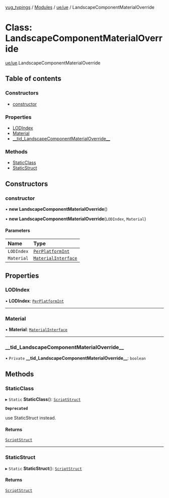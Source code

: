 [yug_typings](../README.md) / [Modules](../modules.md) / [ue/ue](../modules/ue_ue.md) / LandscapeComponentMaterialOverride

# Class: LandscapeComponentMaterialOverride

[ue/ue](../modules/ue_ue.md).LandscapeComponentMaterialOverride

## Table of contents

### Constructors

- [constructor](ue_ue.LandscapeComponentMaterialOverride.md#constructor)

### Properties

- [LODIndex](ue_ue.LandscapeComponentMaterialOverride.md#lodindex)
- [Material](ue_ue.LandscapeComponentMaterialOverride.md#material)
- [\_\_tid\_LandscapeComponentMaterialOverride\_\_](ue_ue.LandscapeComponentMaterialOverride.md#__tid_landscapecomponentmaterialoverride__)

### Methods

- [StaticClass](ue_ue.LandscapeComponentMaterialOverride.md#staticclass)
- [StaticStruct](ue_ue.LandscapeComponentMaterialOverride.md#staticstruct)

## Constructors

### constructor

• **new LandscapeComponentMaterialOverride**()

• **new LandscapeComponentMaterialOverride**(`LODIndex`, `Material`)

#### Parameters

| Name | Type |
| :------ | :------ |
| `LODIndex` | [`PerPlatformInt`](ue_ue.PerPlatformInt.md) |
| `Material` | [`MaterialInterface`](ue_ue.MaterialInterface.md) |

## Properties

### LODIndex

• **LODIndex**: [`PerPlatformInt`](ue_ue.PerPlatformInt.md)

___

### Material

• **Material**: [`MaterialInterface`](ue_ue.MaterialInterface.md)

___

### \_\_tid\_LandscapeComponentMaterialOverride\_\_

• `Private` **\_\_tid\_LandscapeComponentMaterialOverride\_\_**: `boolean`

## Methods

### StaticClass

▸ `Static` **StaticClass**(): [`ScriptStruct`](ue_ue.ScriptStruct.md)

**`Deprecated`**

use StaticStruct instead.

#### Returns

[`ScriptStruct`](ue_ue.ScriptStruct.md)

___

### StaticStruct

▸ `Static` **StaticStruct**(): [`ScriptStruct`](ue_ue.ScriptStruct.md)

#### Returns

[`ScriptStruct`](ue_ue.ScriptStruct.md)
